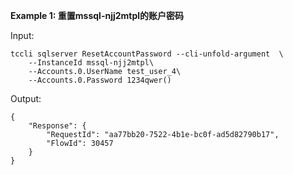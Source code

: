 **Example 1: 重置mssql-njj2mtpl的账户密码**



Input: 

```
tccli sqlserver ResetAccountPassword --cli-unfold-argument  \
    --InstanceId mssql-njj2mtpl\
    --Accounts.0.UserName test_user_4\
    --Accounts.0.Password 1234qwer()
```

Output: 
```
{
    "Response": {
        "RequestId": "aa77bb20-7522-4b1e-bc0f-ad5d82790b17",
        "FlowId": 30457
    }
}
```

